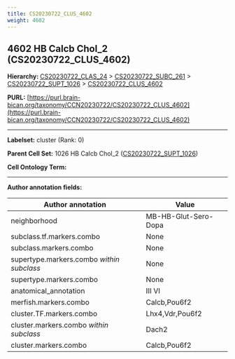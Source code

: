 ```yaml
---
title: CS20230722_CLUS_4602
weight: 4602
---
```

## 4602 HB Calcb Chol_2 (CS20230722_CLUS_4602)
<b>Hierarchy: </b>
[CS20230722_CLAS_24](../CS20230722_CLAS_24) >
[CS20230722_SUBC_261](../CS20230722_SUBC_261) >
[CS20230722_SUPT_1026](../CS20230722_SUPT_1026) >
[CS20230722_CLUS_4602](../CS20230722_CLUS_4602)

**PURL:** [https://purl.brain-bican.org/taxonomy/CCN20230722/CS20230722_CLUS_4602](https://purl.brain-bican.org/taxonomy/CCN20230722/CS20230722_CLUS_4602)

---


**Labelset:** cluster (Rank: 0)

**Parent Cell Set:** 1026 HB Calcb Chol_2 ([CS20230722_SUPT_1026](../CS20230722_SUPT_1026))



**Cell Ontology Term:** 

[MARKER GENES.]: #


---

[TRANSFERRED ANNOTATIONS.]: #


[AUTHOR ANNOTATION FIELDS.]: #


**Author annotation fields:**

| Author annotation | Value |
|-------------------|-------|
|neighborhood|MB-HB-Glut-Sero-Dopa|
|subclass.tf.markers.combo|None|
|subclass.markers.combo|None|
|supertype.markers.combo _within subclass_|None|
|supertype.markers.combo|None|
|anatomical_annotation|III VI|
|merfish.markers.combo|Calcb,Pou6f2|
|cluster.TF.markers.combo|Lhx4,Vdr,Pou6f2|
|cluster.markers.combo _within subclass_|Dach2|
|cluster.markers.combo|Calcb,Pou6f2|
